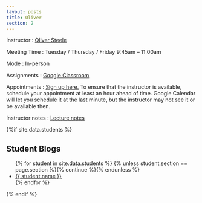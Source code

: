 ```yaml
---
layout: posts
title: Oliver
section: 2
---
```


Instructor
: [Oliver Steele](ows1@nyu.edu)

Meeting Time
: Tuesday / Thursday / Friday 9:45am – 11:00am

Mode
: In-person

Assignments
: [Google Classroom](https://classroom.google.com/u/0/c/MjU4OTkxOTE0MDI1)

Appointments
: [Sign up here.](https://calendar.google.com/calendar/u/0/selfsched?sstoken=UU1TaDFWeEV2ZzFHfGRlZmF1bHR8NzBkMmRmNGEzZGE3ZDBmNzExMGUwYWZkYzkwZmFkYWI)
To ensure that the instructor is available, schedule your appointment at
  least an hour ahead of time. Google Calendar will let you schedule it at the
  last minute, but the instructor may not see it or be available then.

Instructor notes
: [Lecture notes](https://notes.osteele.com/courses/creative-coding)

{%if site.data.students %}

## Student Blogs

<ul class="shuffled">
{% for student in site.data.students %}
{% unless student.section == page.section %}{% continue %}{% endunless %}
<li><a href="{{ student.blog }}">{{ student.name }}</a></li>
{% endfor %}
 </ul>
{% endif %}
